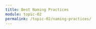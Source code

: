 ```yaml
---
title: Best Naming Practices
module: topic-02
permalink: /topic-02/naming-practices/
---
```


<div class="divider-rounded"></div>
